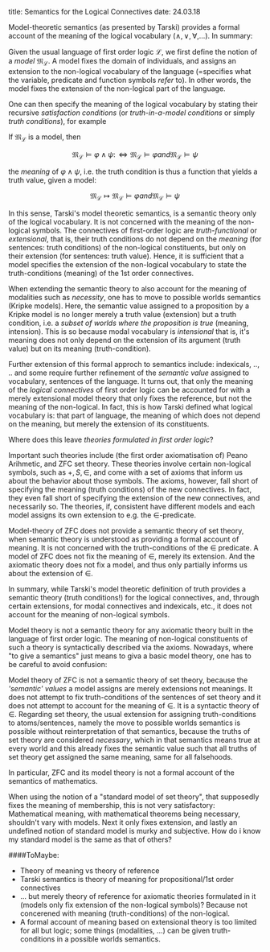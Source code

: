 title: Semantics for the Logical Connectives
date: 24.03.18


Model-theoretic semantics (as presented by Tarski) provides a formal account of the meaning of the logical vocabulary ($\land, \lor, \forall, \ldots$). In summary:

Given the usual language of first order logic $\mathcal L$, we first define the notion of a *model* $\mathfrak M_{\mathcal L}$. A model fixes the domain of individuals, and assigns an extension to the non-logical vocabulary of the language (=specifies what the variable, predicate and function symbols *refer* to). In other words, the model fixes the extension of the non-logical part of the language.

One can then specify the meaning of the logical vocabulary by stating their recursive *satisfaction conditions* (or *truth-in-a-model conditions* or simply *truth conditions*), for example

If $\mathfrak M_{\mathcal L}$ is a model, then 

$$  \mathfrak M_{\mathcal L} \models \varphi \land \psi \colon\!\iff \mathfrak M_{\mathcal L}\models \varphi and \mathfrak M_{\mathcal L}\models\psi $$

the *meaning* of $\varphi \land \psi$, i.e. the truth condition is thus a function that yields a truth value, given a model:

$$\mathfrak M_{\mathcal L} \mapsto \mathfrak M_{\mathcal L} \models \varphi and \mathfrak M_{\mathcal L}\models\psi$$

In this sense, Tarski's model theoretic semantics, is a semantic theory only of the logical vocabulary. It is not concerned with the meaning of the non-logical symbols. The connectives of first-order logic are *truth-functional* or *extensional*, that is, their truth conditions do not depend on the *meaning* (for sentences: truth conditions) of the non-logical constituents, but only on their extension (for sentences: truth value). Hence, it is sufficient that a model specifies the extension of the non-logical vocabulary to state the truth-conditions (meaning) of the 1st order connectives.

When extending the semantic theory to also account for the meaning of modalities such as *necessity*, one has to move to possible worlds semantics (Kripke models). Here, the semantic value assigned to a proposition by a Kripke model is no longer merely a truth value (extension) but a truth condition, i.e. a *subset of worlds where the proposition is true* (meaning, intension). This is so because modal vocabulary is *intensional* that is, it's meaning does not only depend on the extension of its argument (truth value) but on its meaning (truth-condition).

Further extension of this formal approch to semantics include: indexicals, .., .. and some require further refinement of the *semantic value* assigned to vocabulary, sentences of the language. It turns out, that only the meaning of the *logical connectives* of first order logic can be accounted for with a merely extensional model theory that only fixes the reference, but not the meaning of the non-logical. In fact, this is how Tarski defined what logical vocabulary is: that part of language, the meaning of which does not depend on the meaning, but merely the extension of its constituents.

Where does this leave *theories formulated in first order logic*?

Important such theories include (the first order axiomatisation of) Peano Arihmetic, and ZFC set theory. 
These theories involve certain non-logical symbols, such as $+,S,\in$, and come with a set of axioms that inform us about the behavior about those symbols. The axioms, however, fall short of specifying the meaning (truth conditions) of the new connectives. In fact, they even fall short of specifying the extension of the new connectives, and necessarily so. The theories, if, consistent have different models and each model assigns its own extension to e.g. the $\in$-predicate.

Model-theory of ZFC does not provide a semantic theory of set theory, when semantic theory is understood as providing a formal account of meaning. It is not concerned with the truth-conditions of the $\in$ predicate. A model of ZFC does not fix the meaning of $\in$, merely its extension. And the axiomatic theory does not fix a model, and thus only partially informs us about the extension of $\in$.

In summary, while Tarski's model theoretic definition of truth provides a semantic theory (truth conditions!) for the logical connectives, and, through certain extensions, for modal connectives and indexicals, etc., it does not account for the meaning of non-logical symbols. 

Model theory is not a semantic theory for any axiomatic theory built in the language of first order logic. The meaning of non-logical constituents of such a theory is syntactically described via the axioms. Nowadays, where "to give a semantics" just means to giva a basic model theory, one has to be careful to avoid confusion:

Model theory of ZFC is not a semantic theory of set theory, because the *'semantic' values* a model assigns are merely extensions not meanings. It does not attempt to fix truth-conditions of the sentences of set theory and it does not attempt to account for the meaning of $\in$. It is a syntactic theory of $\in$. Regarding set theory, the usual extension for assigning truth-conditions to atoms/sentences, namely the move to possible worlds semantics is possible without reinterpretation of that semantics, because the truths of set theory are considered *necessary*, which in that semantics means true at every world and this already fixes the semantic value such that all truths of set theory get assigned the same meaning, same for all falsehoods.

In particular, ZFC and its model theory is not a formal account of the semantics of mathematics. 

When using the notion of a "standard model of set theory", that supposedly fixes the meaning of membership, this is not very satisfactory: Mathematical meaning, with mathematical theorems being necessary, shouldn't vary with models. Next it only fixes extension, and lastly an undefined notion of standard model is murky and subjective. How do i know my standard model is the same as that of others?









####ToMaybe:
* Theory of meaning vs theory of reference
* Tarski semantics is theory of meaning for propositional/1st order connectives
* ... but merely theory of reference for axiomatic theories formulated in it (models only fix extension of the non-logical symbols)? Because not concerened with meaning (truth-conditions) of the non-logical.
* A formal account of meaning based on extensional theory is too limited for all but logic; some things (modalities, ...) can be given truth-conditions in a possible worlds semantics.


